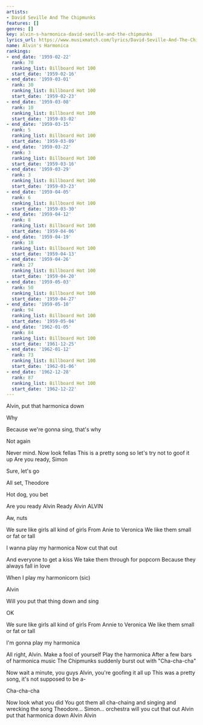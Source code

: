 ```yaml
---
artists:
- David Seville And The Chipmunks
features: []
genres: []
key: alvin-s-harmonica-david-seville-and-the-chipmunks
lyrics_url: https://www.musixmatch.com/lyrics/David-Seville-And-The-Chipmunks/Alvin-s-Harmonica
name: Alvin's Harmonica
rankings:
- end_date: '1959-02-22'
  rank: 70
  ranking_list: Billboard Hot 100
  start_date: '1959-02-16'
- end_date: '1959-03-01'
  rank: 30
  ranking_list: Billboard Hot 100
  start_date: '1959-02-23'
- end_date: '1959-03-08'
  rank: 10
  ranking_list: Billboard Hot 100
  start_date: '1959-03-02'
- end_date: '1959-03-15'
  rank: 5
  ranking_list: Billboard Hot 100
  start_date: '1959-03-09'
- end_date: '1959-03-22'
  rank: 3
  ranking_list: Billboard Hot 100
  start_date: '1959-03-16'
- end_date: '1959-03-29'
  rank: 3
  ranking_list: Billboard Hot 100
  start_date: '1959-03-23'
- end_date: '1959-04-05'
  rank: 6
  ranking_list: Billboard Hot 100
  start_date: '1959-03-30'
- end_date: '1959-04-12'
  rank: 8
  ranking_list: Billboard Hot 100
  start_date: '1959-04-06'
- end_date: '1959-04-19'
  rank: 18
  ranking_list: Billboard Hot 100
  start_date: '1959-04-13'
- end_date: '1959-04-26'
  rank: 27
  ranking_list: Billboard Hot 100
  start_date: '1959-04-20'
- end_date: '1959-05-03'
  rank: 50
  ranking_list: Billboard Hot 100
  start_date: '1959-04-27'
- end_date: '1959-05-10'
  rank: 94
  ranking_list: Billboard Hot 100
  start_date: '1959-05-04'
- end_date: '1962-01-05'
  rank: 84
  ranking_list: Billboard Hot 100
  start_date: '1961-12-25'
- end_date: '1962-01-12'
  rank: 73
  ranking_list: Billboard Hot 100
  start_date: '1962-01-06'
- end_date: '1962-12-28'
  rank: 87
  ranking_list: Billboard Hot 100
  start_date: '1962-12-22'
---
```

Alvin, put that harmonica down

Why

Because we're gonna sing, that's why

Not again

Never mind. Now look fellas
This is a pretty song so let's try not to goof it up
Are you ready, Simon

Sure, let's go

All set, Theodore

Hot dog, you bet

Are you ready
Alvin Ready
Alvin ALVIN

Aw, nuts

We sure like girls all kind of girls
From Anie to Veronica
We like them small or fat or tall

I wanna play my harmonica
Now cut that out

And everyone to get a kiss
We take them through for popcorn
Because they always fall in love

When I play my harmonicorn (sic)

Alvin

Will you put that thing down and sing

OK

We sure like girls all kind of girls
From Annie to Veronica
We like them small or fat or tall

I'm gonna play my harmonica

All right, Alvin. Make a fool of yourself
Play the harmonica
After a few bars of harmonica music
The Chipmunks suddenly burst out with "Cha-cha-cha"

Now wait a minute, you guys
Alvin, you're goofing it all up
This was a pretty song, it's not supposed to be a-

Cha-cha-cha

Now look what you did
You got them all cha-chaing and singing and wrecking the song
Theodore... Simon... orchestra will you cut that out
Alvin put that harmonica down
Alvin Alvin

